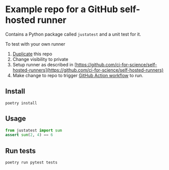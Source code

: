 # Example repo for a GitHub self-hosted runner

Contains a Python package called `justatest` and a unit test for it.

To test with your own runner

1. [Duplicate](https://help.github.com/en/github/creating-cloning-and-archiving-repositories/duplicating-a-repository) this repo
2. Change visibility to private
3. Setup runner as described in [https://github.com/ci-for-science/self-hosted-runners](https://github.com/ci-for-science/self-hosted-runners)
4. Make change to repo to trigger [GitHub Action workflow](.github/workflows/ci.yml) to run.

## Install

```shell
poetry install
```

## Usage

```python
from justatest import sum
assert sum(2, 4) == 6
```

## Run tests

```shell
poetry run pytest tests
```

